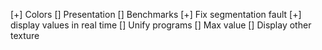  [+] Colors
 [] Presentation
 [] Benchmarks
 [+] Fix segmentation fault
 [+] display values in real time
 [] Unify programs
 [] Max value
 [] Display other texture
